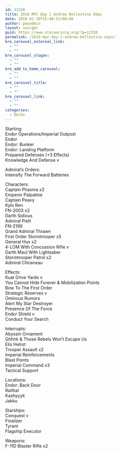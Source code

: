 ```yaml
---
id: 12320
title: 2018 MPC Day 1 Andrew Bollentino EOps
date: 2018-01-30T15:48:51+00:00
author: pwsadmin
layout: swccgpc
guid: https://www.starwarsccg.org/?p=12320
permalink: /2018-mpc-day-1-andrew-bollentino-eops/
bre_carousel_external_link:
  - ""
  - ""
bre_carousel_slogan:
  - ""
  - ""
bre_add_to_home_carousel:
  - ""
  - ""
bre_carousel_title:
  - ""
  - ""
bre_carousel_link:
  - ""
  - ""
categories:
  - Decks
---
```

Starting:  
Endor Operations/Imperial Outpost  
Endor  
Endor: Bunker  
Endor: Landing Platform  
Prepared Defenses (+3 Effects)  
Knowledge And Defense v

Admiral’s Orders:  
Intensify The Forward Batteries

Characters:  
Captain Phasma x2  
Emperor Palpatine  
Captain Peavy  
Kylo Ren  
FN-2003 x2  
Darth Sidious  
Admiral Piett  
FN-2199  
Grand Admiral Thrawn  
First Order Stormtrooper x5  
General Hux x2  
4-LOM With Concussion Rifle v  
Darth Maul With Lightsaber  
Stormtrooper Patrol x2  
Admiral Chiraneau

Effects:  
Kuat Drive Yards v  
You Cannot Hide Forever & Mobilization Points  
Bow To The First Order  
Strategic Reserves v  
Ominous Rumors  
Alert My Star Destroyer  
Presence Of The Force  
Endor Shield v  
Conduct Your Search

Interrupts:  
Abyssin Ornament  
Ghhhk & Those Rebels Won’t Escape Us  
Elis Helrot  
Trooper Assault x2  
Imperial Reinforcements  
Blast Points  
Imperial Command x3  
Tactical Support

Locations:  
Endor: Back Door  
Raithal  
Kashyyyk  
Jakku

Starships:  
Conquest v  
Finalizer  
Tyrant  
Flagship Executor

Weapons:  
F-11D Blaster Rifle x2